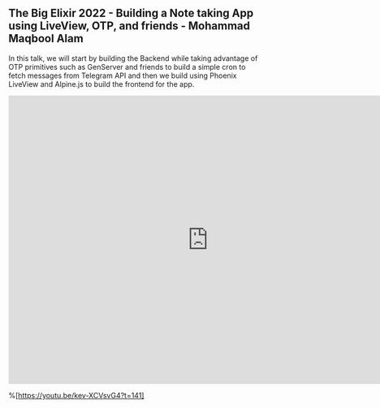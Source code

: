 ## The Big Elixir 2022 - Building a Note taking App using LiveView, OTP, and friends - Mohammad Maqbool Alam

In this talk, we will start by building the Backend while taking advantage of OTP primitives such as GenServer and friends to build a simple cron to fetch messages from Telegram API and then we build using Phoenix LiveView and Alpine.js to build the frontend for the app.

<iframe src="https://docs.google.com/presentation/d/e/2PACX-1vTvUGTZbG8UKp17R1j9nbGr5nO017P68g-hKg_TSmsXg-fAhf64eiQRa3liks4L-yDrRne_s-IKW8cA/embed?start=false&loop=false&delayms=3000" frameborder="0" width="785" height="569" allowfullscreen="true" mozallowfullscreen="true" webkitallowfullscreen="true"></iframe>

%[https://youtu.be/kev-XCVsvG4?t=141]